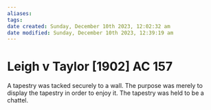 ```yaml
---
aliases: 
tags: 
date created: Sunday, December 10th 2023, 12:02:32 am
date modified: Sunday, December 10th 2023, 12:39:19 am
---
```


# Leigh v Taylor [1902] AC 157

A tapestry was tacked securely to a wall. The purpose was merely to display the tapestry in order to enjoy it. The tapestry was held to be a chattel.
